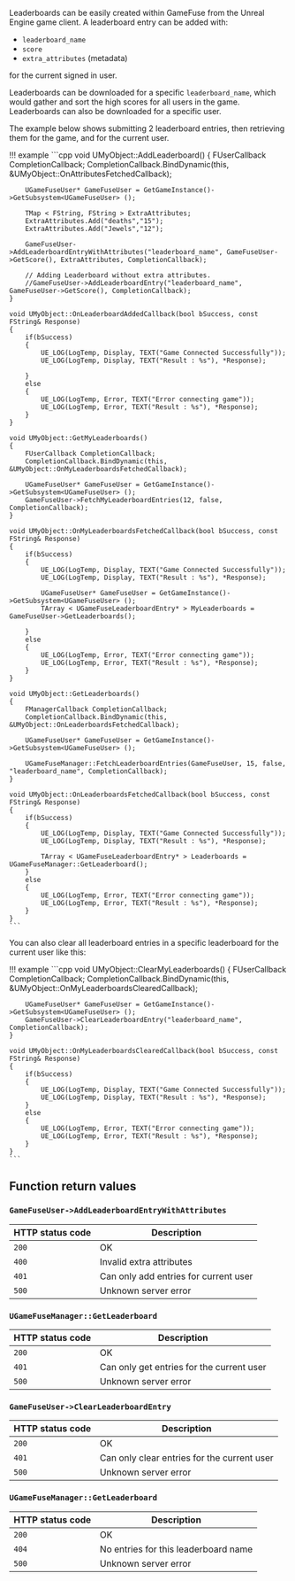 Leaderboards can be easily created within GameFuse from the  Unreal Engine game
client. A leaderboard entry can be added with:

- `leaderboard_name`
- `score`
- `extra_attributes` (metadata)

for the current signed in user.

Leaderboards can be downloaded for a specific `leaderboard_name`, which would
gather and sort the high scores for all users in the game. Leaderboards can
also be downloaded for a specific user.

The example below shows submitting 2 leaderboard entries, then retrieving them
for the game, and for the current user.

!!! example
    ```cpp
    void UMyObject::AddLeaderboard()
    {
        FUserCallback CompletionCallback;
        CompletionCallback.BindDynamic(this, &UMyObject::OnAttributesFetchedCallback);

        UGameFuseUser* GameFuseUser = GetGameInstance()->GetSubsystem<UGameFuseUser> ();

        TMap < FString, FString > ExtraAttributes;
        ExtraAttributes.Add("deaths","15");
        ExtraAttributes.Add("Jewels","12");

        GameFuseUser->AddLeaderboardEntryWithAttributes("leaderboard_name", GameFuseUser->GetScore(), ExtraAttributes, CompletionCallback);

        // Adding Leaderboard without extra attributes.
        //GameFuseUser->AddLeaderboardEntry("leaderboard_name", GameFuseUser->GetScore(), CompletionCallback);
    }

    void UMyObject::OnLeaderboardAddedCallback(bool bSuccess, const FString& Response)
    {
        if(bSuccess)
        {
            UE_LOG(LogTemp, Display, TEXT("Game Connected Successfully"));
            UE_LOG(LogTemp, Display, TEXT("Result : %s"), *Response);

        }
        else
        {
            UE_LOG(LogTemp, Error, TEXT("Error connecting game"));
            UE_LOG(LogTemp, Error, TEXT("Result : %s"), *Response);
        }
    }

    void UMyObject::GetMyLeaderboards()
    {
        FUserCallback CompletionCallback;
        CompletionCallback.BindDynamic(this, &UMyObject::OnMyLeaderboardsFetchedCallback);

        UGameFuseUser* GameFuseUser = GetGameInstance()->GetSubsystem<UGameFuseUser> ();
        GameFuseUser->FetchMyLeaderboardEntries(12, false, CompletionCallback);
    }

    void UMyObject::OnMyLeaderboardsFetchedCallback(bool bSuccess, const FString& Response)
    {
        if(bSuccess)
        {
            UE_LOG(LogTemp, Display, TEXT("Game Connected Successfully"));
            UE_LOG(LogTemp, Display, TEXT("Result : %s"), *Response);

            UGameFuseUser* GameFuseUser = GetGameInstance()->GetSubsystem<UGameFuseUser> ();
            TArray < UGameFuseLeaderboardEntry* > MyLeaderboards = GameFuseUser->GetLeaderboards();

        }
        else
        {
            UE_LOG(LogTemp, Error, TEXT("Error connecting game"));
            UE_LOG(LogTemp, Error, TEXT("Result : %s"), *Response);
        }
    }

    void UMyObject::GetLeaderboards()
    {
        FManagerCallback CompletionCallback;
        CompletionCallback.BindDynamic(this, &UMyObject::OnLeaderboardsFetchedCallback);

        UGameFuseUser* GameFuseUser = GetGameInstance()->GetSubsystem<UGameFuseUser> ();

        UGameFuseManager::FetchLeaderboardEntries(GameFuseUser, 15, false, "leaderboard_name", CompletionCallback);
    }

    void UMyObject::OnLeaderboardsFetchedCallback(bool bSuccess, const FString& Response)
    {
        if(bSuccess)
        {
            UE_LOG(LogTemp, Display, TEXT("Game Connected Successfully"));
            UE_LOG(LogTemp, Display, TEXT("Result : %s"), *Response);

            TArray < UGameFuseLeaderboardEntry* > Leaderboards = UGameFuseManager::GetLeaderboard();
        }
        else
        {
            UE_LOG(LogTemp, Error, TEXT("Error connecting game"));
            UE_LOG(LogTemp, Error, TEXT("Result : %s"), *Response);
        }
    }
    ```

You can also clear all leaderboard entries in a specific leaderboard for the
current user like this:

!!! example
    ```cpp
    void UMyObject::ClearMyLeaderboards()
    {
        FUserCallback CompletionCallback;
        CompletionCallback.BindDynamic(this, &UMyObject::OnMyLeaderboardsClearedCallback);

        UGameFuseUser* GameFuseUser = GetGameInstance()->GetSubsystem<UGameFuseUser> ();
        GameFuseUser->ClearLeaderboardEntry("leaderboard_name", CompletionCallback);
    }

    void UMyObject::OnMyLeaderboardsClearedCallback(bool bSuccess, const FString& Response)
    {
        if(bSuccess)
        {
            UE_LOG(LogTemp, Display, TEXT("Game Connected Successfully"));
            UE_LOG(LogTemp, Display, TEXT("Result : %s"), *Response);
        }
        else
        {
            UE_LOG(LogTemp, Error, TEXT("Error connecting game"));
            UE_LOG(LogTemp, Error, TEXT("Result : %s"), *Response);
        }
    }
    ```

## Function return values

### `GameFuseUser->AddLeaderboardEntryWithAttributes`

| HTTP status code | Description |
|------------------|-------------|
| `200`            | OK |
| `400`            | Invalid extra attributes |
| `401`            | Can only add entries for current user |
| `500`            | Unknown server error |

### `UGameFuseManager::GetLeaderboard`

| HTTP status code | Description |
|------------------|-------------|
| `200`            | OK |
| `401`            | Can only get entries for the current user |
| `500`            | Unknown server error |

### `GameFuseUser->ClearLeaderboardEntry`

| HTTP status code | Description |
|------------------|-------------|
| `200`            | OK |
| `401`            | Can only clear entries for the current user |
| `500`            | Unknown server error |

### `UGameFuseManager::GetLeaderboard`

| HTTP status code | Description |
|------------------|-------------|
| `200`            | OK |
| `404`            | No entries for this leaderboard name |
| `500`            | Unknown server error |
